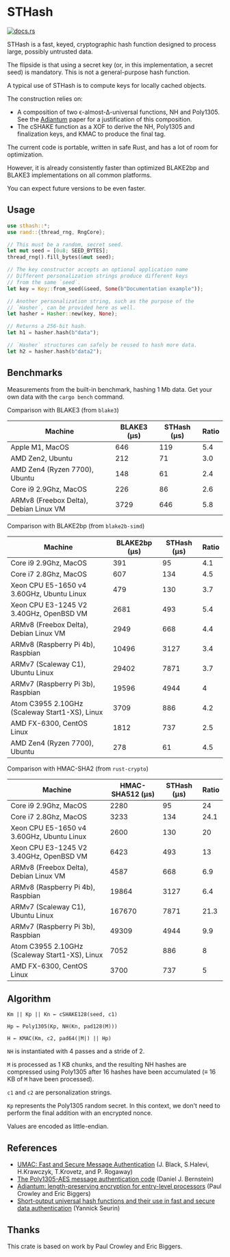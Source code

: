 # STHash

[![docs.rs](https://docs.rs/sthash/badge.svg)](https://docs.rs/sthash)

STHash is a fast, keyed, cryptographic hash function designed to process large, possibly untrusted data.

The flipside is that using a secret key (or, in this implementation, a secret seed) is mandatory. This is not a general-purpose hash function.

A typical use of STHash is to compute keys for locally cached objects.

The construction relies on:

- A composition of two ϵ-almost-∆-universal functions, NH and Poly1305. See the [Adiantum](https://tosc.iacr.org/index.php/ToSC/article/view/7360/6530) paper for a justification of this composition.
- The cSHAKE function as a XOF to derive the NH, Poly1305 and finalization keys, and KMAC to produce the final tag.

The current code is portable, written in safe Rust, and has a lot of room for optimization.

However, it is already consistently faster than optimized BLAKE2bp and BLAKE3 implementations on all common platforms.

You can expect future versions to be even faster.

## Usage

```rust
use sthash::*;
use rand::{thread_rng, RngCore};

// This must be a random, secret seed.
let mut seed = [0u8; SEED_BYTES];
thread_rng().fill_bytes(&mut seed);

// The key constructor accepts an optional application name
// Different personalization strings produce different keys
// from the same `seed`.
let key = Key::from_seed(&seed, Some(b"Documentation example"));

// Another personalization string, such as the purpose of the
// `Hasher`, can be provided here as well.
let hasher = Hasher::new(key, None);

// Returns a 256-bit hash.
let h1 = hasher.hash(b"data");

// `Hasher` structures can safely be reused to hash more data.
let h2 = hasher.hash(b"data2");
```

## Benchmarks

Measurements from the built-in benchmark, hashing 1 Mb data. 
Get your own data with the `cargo bench` command.

Comparison with BLAKE3 (from `blake3`)

| Machine                                | BLAKE3 (μs) | STHash (μs) | Ratio |
| -------------------------------------- | ----------- | ----------- | ----- |
| Apple M1, MacOS                        | 646         | 119         | 5.4   |
| AMD Zen2, Ubuntu                       | 212         | 71          | 3.0   |
| AMD Zen4 (Ryzen 7700), Ubuntu          | 148         | 61          | 2.4   |
| Core i9 2.9Ghz, MacOS                  | 226         | 86          | 2.6   |
| ARMv8 (Freebox Delta), Debian Linux VM | 3729        | 646         | 5.8   |

Comparison with BLAKE2bp (from `blake2b-simd`)

| Machine                                        | BLAKE2bp (μs) | STHash (μs) | Ratio |
| ---------------------------------------------- | ------------- | ----------- | ----- |
| Core i9 2.9Ghz, MacOS                          | 391           | 95          | 4.1   |
| Core i7 2.8Ghz, MacOS                          | 607           | 134         | 4.5   |
| Xeon CPU E5-1650 v4 3.60GHz, Ubuntu Linux      | 479           | 130         | 3.7   |
| Xeon CPU E3-1245 V2 3.40GHz, OpenBSD VM        | 2681          | 493         | 5.4   |
| ARMv8 (Freebox Delta), Debian Linux VM         | 2949          | 668         | 4.4   |
| ARMv8 (Raspberry Pi 4b), Raspbian              | 10496         | 3127        | 3.4   |
| ARMv7 (Scaleway C1), Ubuntu Linux              | 29402         | 7871        | 3.7   |
| ARMv7 (Raspberry Pi 3b), Raspbian              | 19596         | 4944        | 4     |
| Atom C3955 2.10GHz (Scaleway Start1-XS), Linux | 3709          | 886         | 4.2   |
| AMD FX-6300, CentOS Linux                      | 1812          | 737         | 2.5   |
| AMD Zen4 (Ryzen 7700), Ubuntu                  | 278           | 61          | 4.5   |

Comparison with HMAC-SHA2 (from `rust-crypto`)

| Machine                                        | HMAC-SHA512 (μs) | STHash (μs) | Ratio |
| ---------------------------------------------- | ---------------- | ----------- | ----- |
| Core i9 2.9Ghz, MacOS                          | 2280             | 95          | 24    |
| Core i7 2.8Ghz, MacOS                          | 3233             | 134         | 24.1  |
| Xeon CPU E5-1650 v4 3.60GHz, Ubuntu Linux      | 2600             | 130         | 20    |
| Xeon CPU E3-1245 V2 3.40GHz, OpenBSD VM        | 6423             | 493         | 13    |
| ARMv8 (Freebox Delta), Debian Linux VM         | 4587             | 668         | 6.9   |
| ARMv8 (Raspberry Pi 4b), Raspbian              | 19864            | 3127        | 6.4   |
| ARMv7 (Scaleway C1), Ubuntu Linux              | 167670           | 7871        | 21.3  |
| ARMv7 (Raspberry Pi 3b), Raspbian              | 49309            | 4944        | 9.9   |
| Atom C3955 2.10GHz (Scaleway Start1-XS), Linux | 7052             | 886         | 8     |
| AMD FX-6300, CentOS Linux                      | 3700             | 737         | 5     |

## Algorithm

```text
Km || Kp || Kn ← cSHAKE128(seed, c1)

Hp ← Poly1305(Kp, NH(Kn, pad128(M)))

H ← KMAC(Km, c2, pad64(|M|) || Hp)
```

`NH` is instantiated with 4 passes and a stride of 2.

`M` is processed as 1 KB chunks, and the resulting NH hashes are compressed using Poly1305 after 16 hashes have been accumulated (≡ 16 KB of `M` have been processed).

`c1` and `c2` are personalization strings.

`Kp` represents the Poly1305 random secret. In this context, we don't need to perform the final addition with an encrypted nonce.

Values are encoded as little-endian.

## References

- [UMAC: Fast and Secure Message Authentication](https://fastcrypto.org/umac/umac_proc.pdf) (J. Black, S.Halevi, H.Krawczyk, T.Krovetz, and P. Rogaway)
- [The Poly1305-AES message authentication code](https://cr.yp.to/mac/poly1305-20050329.pdf) (Daniel J. Bernstein)
- [Adiantum: length-preserving encryption for entry-level processors](https://tosc.iacr.org/index.php/ToSC/article/view/7360/6530) (Paul Crowley and Eric Biggers)
- [Short-output universal hash functions and their use in fast and secure data authentication](https://eprint.iacr.org/2011/116.pdf) (Yannick Seurin)

## Thanks

This crate is based on work by Paul Crowley and Eric Biggers.
